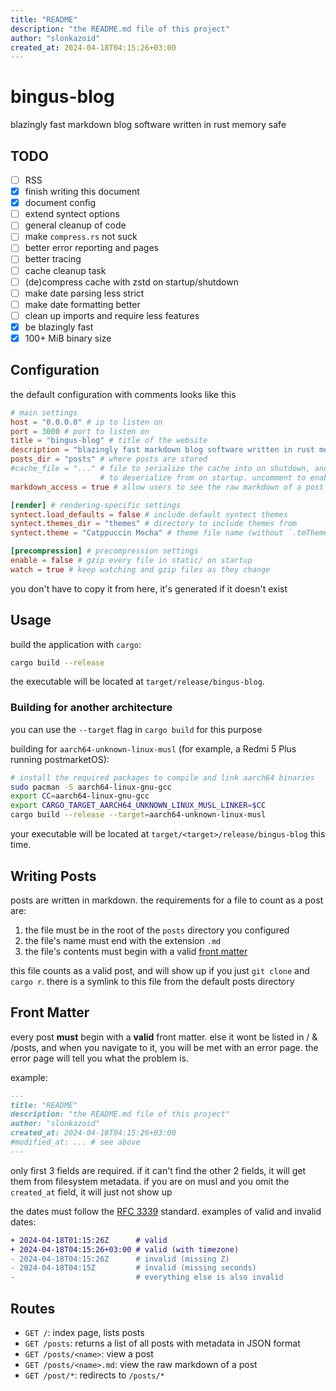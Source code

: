 ```yaml
---
title: "README"
description: "the README.md file of this project"
author: "slonkazoid"
created_at: 2024-04-18T04:15:26+03:00
---
```


# bingus-blog

blazingly fast markdown blog software written in rust memory safe

## TODO

- [ ] RSS
- [x] finish writing this document
- [x] document config
- [ ] extend syntect options
- [ ] general cleanup of code
- [ ] make `compress.rs` not suck
- [ ] better error reporting and pages
- [ ] better tracing
- [ ] cache cleanup task
- [ ] (de)compress cache with zstd on startup/shutdown
- [ ] make date parsing less strict
- [ ] make date formatting better
- [ ] clean up imports and require less features
- [x] be blazingly fast
- [x] 100+ MiB binary size

## Configuration

the default configuration with comments looks like this

```toml
# main settings
host = "0.0.0.0" # ip to listen on
port = 3000 # port to listen on
title = "bingus-blog" # title of the website
description = "blazingly fast markdown blog software written in rust memory safe" # description of the website
posts_dir = "posts" # where posts are stored
#cache_file = "..." # file to serialize the cache into on shutdown, and
                    # to deserialize from on startup. uncomment to enable
markdown_access = true # allow users to see the raw markdown of a post

[render] # rendering-specific settings
syntect.load_defaults = false # include default syntect themes
syntect.themes_dir = "themes" # directory to include themes from
syntect.theme = "Catppuccin Mocha" # theme file name (without `.tmTheme`)

[precompression] # precompression settings
enable = false # gzip every file in static/ on startup
watch = true # keep watching and gzip files as they change
```

you don't have to copy it from here, it's generated if it doesn't exist

## Usage

build the application with `cargo`:

```sh
cargo build --release
```

the executable will be located at `target/release/bingus-blog`.

### Building for another architecture

you can use the `--target` flag in `cargo build` for this purpose

building for `aarch64-unknown-linux-musl` (for example, a Redmi 5 Plus running postmarketOS):

```sh
# install the required packages to compile and link aarch64 binaries
sudo pacman -S aarch64-linux-gnu-gcc
export CC=aarch64-linux-gnu-gcc
export CARGO_TARGET_AARCH64_UNKNOWN_LINUX_MUSL_LINKER=$CC
cargo build --release --target=aarch64-unknown-linux-musl
```

your executable will be located at `target/<target>/release/bingus-blog` this time.

## Writing Posts

posts are written in markdown. the requirements for a file to count as a post are:

1. the file must be in the root of the `posts` directory you configured
2. the file's name must end with the extension `.md`
3. the file's contents must begin with a valid [front matter](#front-matter)

this file counts as a valid post, and will show up if you just `git clone` and
`cargo r`. there is a symlink to this file from the default posts directory

## Front Matter

every post **must** begin with a **valid** front matter. else it wont be listed
in / & /posts, and when you navigate to it, you will be met with an error page.
the error page will tell you what the problem is.

example:

```md
---
title: "README"
description: "the README.md file of this project"
author: "slonkazoid"
created_at: 2024-04-18T04:15:26+03:00
#modified_at: ... # see above
---
```

only first 3 fields are required. if it can't find the other 2 fields, it will
get them from filesystem metadata. if you are on musl and you omit the
`created_at` field, it will just not show up

the dates must follow the [RFC 3339](https://datatracker.ietf.org/doc/html/rfc3339)
standard. examples of valid and invalid dates:

```diff
+ 2024-04-18T01:15:26Z      # valid
+ 2024-04-18T04:15:26+03:00 # valid (with timezone)
- 2024-04-18T04:15:26Z      # invalid (missing Z)
- 2024-04-18T04:15Z         # invalid (missing seconds)
-                           # everything else is also invalid
```

## Routes

- `GET /`: index page, lists posts
- `GET /posts`: returns a list of all posts with metadata in JSON format
- `GET /posts/<name>`: view a post
- `GET /posts/<name>.md`: view the raw markdown of a post
- `GET /post/*`: redirects to `/posts/*`

